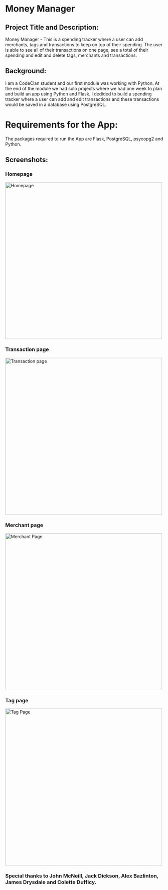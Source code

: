 # Money Manager
## Project Title and Description:

Money Manager - This is a spending tracker where a user can add merchants, tags and transactions to keep on top of their spending. The user is able to see all of their transactions on one page, see a total of their spending and edit and delete tags, merchants and transactions.

## Background:

I am a CodeClan student and our first module was working with Python. At the end of the module we had solo projects where we had one week to plan and build an app using Python and Flask. I dedided to build a spending tracker where a user can add and edit transactions and these transactions would be saved in a database using PostgreSQL.


# Requirements for the App:
The packages required to run the App are Flask, PostgreSQL, psycopg2 and Python.

## Screenshots:

### Homepage
<img width="500" alt="Homepage" src="https://github.com/SeanAllen95/MoneyManager2/assets/120273686/c752a732-71a2-41a1-8a92-d6165edef587">

### Transaction page
<img width="500" alt="Transaction page" src="https://github.com/SeanAllen95/MoneyManager2/assets/120273686/d4b603aa-5311-4924-9524-601b629e76b4">


### Merchant page
<img width="500" alt="Merchant Page" src="https://github.com/SeanAllen95/MoneyManager2/assets/120273686/3e24c160-dfba-4fa6-900a-4e22f94d7d14">



### Tag page
<img width="500" alt="Tag Page" src="https://github.com/SeanAllen95/MoneyManager2/assets/120273686/ad21e21c-736a-4976-9fa4-bc2a63ea5099">



### Special thanks to John McNeill, Jack Dickson, Alex Bazlinton, James Drysdale and Colette Dufficy.




